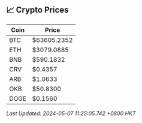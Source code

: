 ## 📈 Crypto Prices

| Coin | Price |
| ---- | ----- |
| BTC | $63605.2352 |
| ETH | $3079.0885 |
| BNB | $590.1832 |
| CRV | $0.4357 |
| ARB | $1.0633 |
| OKB | $50.8300 |
| DOGE | $0.1560 |

_Last Updated: 2024-05-07 11:25:05.742 +0800 HKT_